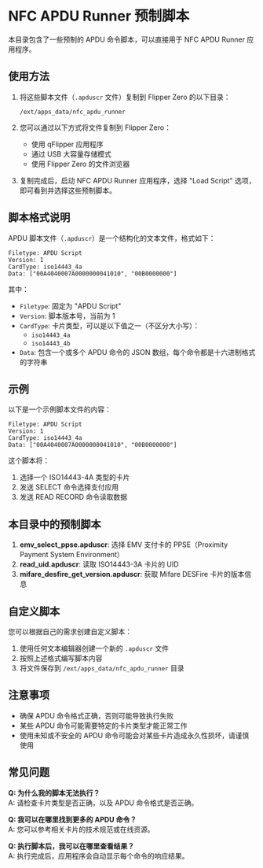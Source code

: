 <!--
 * @Author: SpenserCai
 * @Date: 2025-03-08 00:18:57
 * @version: 
 * @LastEditors: SpenserCai
 * @LastEditTime: 2025-03-08 00:25:50
 * @Description: file content
-->
# NFC APDU Runner 预制脚本

本目录包含了一些预制的 APDU 命令脚本，可以直接用于 NFC APDU Runner 应用程序。

## 使用方法

1. 将这些脚本文件（`.apduscr` 文件）复制到 Flipper Zero 的以下目录：
   ```
   /ext/apps_data/nfc_apdu_runner
   ```

2. 您可以通过以下方式将文件复制到 Flipper Zero：
   - 使用 qFlipper 应用程序
   - 通过 USB 大容量存储模式
   - 使用 Flipper Zero 的文件浏览器

3. 复制完成后，启动 NFC APDU Runner 应用程序，选择 "Load Script" 选项，即可看到并选择这些预制脚本。

## 脚本格式说明

APDU 脚本文件（`.apduscr`）是一个结构化的文本文件，格式如下：

```
Filetype: APDU Script
Version: 1
CardType: iso14443_4a
Data: ["00A4040007A0000000041010", "00B0000000"]
```

其中：
- `Filetype`: 固定为 "APDU Script"
- `Version`: 脚本版本号，当前为 1
- `CardType`: 卡片类型，可以是以下值之一（不区分大小写）：
  - `iso14443_4a`
  - `iso14443_4b`
- `Data`: 包含一个或多个 APDU 命令的 JSON 数组，每个命令都是十六进制格式的字符串

## 示例

以下是一个示例脚本文件的内容：

```
Filetype: APDU Script
Version: 1
CardType: iso14443_4a
Data: ["00A4040007A0000000041010", "00B0000000"]
```

这个脚本将：
1. 选择一个 ISO14443-4A 类型的卡片
2. 发送 SELECT 命令选择支付应用
3. 发送 READ RECORD 命令读取数据

## 本目录中的预制脚本

1. **emv_select_ppse.apduscr**: 选择 EMV 支付卡的 PPSE（Proximity Payment System Environment）
2. **read_uid.apduscr**: 读取 ISO14443-3A 卡片的 UID
3. **mifare_desfire_get_version.apduscr**: 获取 Mifare DESFire 卡片的版本信息

## 自定义脚本

您可以根据自己的需求创建自定义脚本：

1. 使用任何文本编辑器创建一个新的 `.apduscr` 文件
2. 按照上述格式编写脚本内容
3. 将文件保存到 `/ext/apps_data/nfc_apdu_runner` 目录

## 注意事项

- 确保 APDU 命令格式正确，否则可能导致执行失败
- 某些 APDU 命令可能需要特定的卡片类型才能正常工作
- 使用未知或不安全的 APDU 命令可能会对某些卡片造成永久性损坏，请谨慎使用

## 常见问题

**Q: 为什么我的脚本无法执行？**  
A: 请检查卡片类型是否正确，以及 APDU 命令格式是否正确。

**Q: 我可以在哪里找到更多的 APDU 命令？**  
A: 您可以参考相关卡片的技术规范或在线资源。

**Q: 执行脚本后，我可以在哪里查看结果？**  
A: 执行完成后，应用程序会自动显示每个命令的响应结果。 
